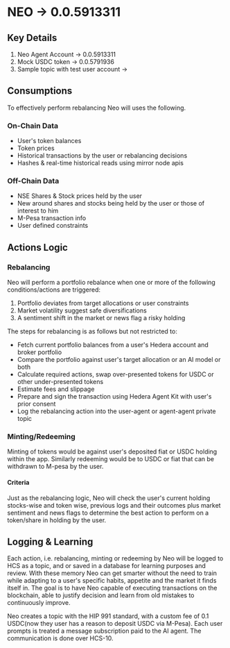 # NEO -> 0.0.5913311

## Key Details

1. Neo Agent Account -> 0.0.5913311
1. Mock USDC token -> 0.0.5791936
1. Sample topic with test user account ->

## Consumptions

To effectively perform rebalancing Neo will uses the following.

### On-Chain Data

- User's token balances
- Token prices
- Historical transactions by the user or rebalancing decisions
- Hashes & real-time historical reads using mirror node apis

### Off-Chain Data

- NSE Shares & Stock prices held by the user
- New around shares and stocks being held by the user or those of interest to him
- M-Pesa transaction info
- User defined constraints

## Actions Logic

### Rebalancing

Neo will perform a portfolio rebalance when one or more of the following conditions/actions are triggered:

1. Portfolio deviates from target allocations or user constraints
1. Market volatility suggest safe diversifications
1. A sentiment shift in the market or news flag a risky holding

The steps for rebalancing is as follows but not restricted to:

- Fetch current portfolio balances from a user's Hedera account and broker portfolio
- Compare the portfolio against user's target allocation or an AI model or both
- Calculate required actions, swap over-presented tokens for USDC or other under-presented tokens
- Estimate fees and slippage
- Prepare and sign the transaction using Hedera Agent Kit with user's prior consent
- Log the rebalancing action into the user-agent or agent-agent private topic

### Minting/Redeeming

Minting of tokens would be against user's deposited fiat or USDC holding within the app. Similarly redeeming would be to USDC or fiat that can be withdrawn to M-pesa by the user.

#### Criteria

Just as the rebalancing logic, Neo will check the user's current holding stocks-wise and token wise, previous logs and their outcomes plus market sentiment and news flags to determine the best action to perform on a token/share in holding by the user.

## Logging & Learning

Each action, i.e. rebalancing, minting or redeeming by Neo will be logged to HCS as a topic, and or saved in a database for learning purposes and review. With these memory Neo can get smarter without the need to train while adapting to a user's specific habits, appetite and the market it finds itself in.
The goal is to have Neo capable of executing transactions on the blockchain, able to justify decision and learn from old mistakes to continuously improve.

Neo creates a topic with the HIP 991 standard, with a custom fee of 0.1 USDC(now they user has a reason to deposit USDC via M-Pesa). Each user prompts is treated a message subscription paid to the AI agent. The communication is done over HCS-10.
